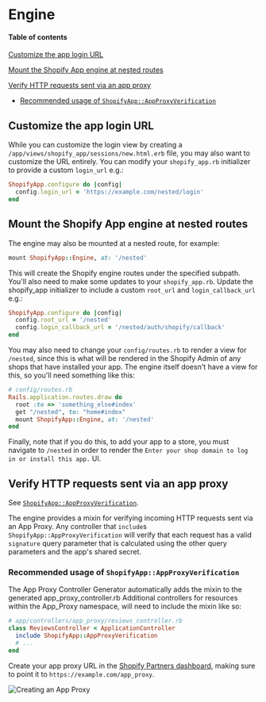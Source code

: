 
# Engine

#### Table of contents

[Customize the app login URL](#customize-the-app-login-url)

[Mount the Shopify App engine at nested routes](#mount-the-shopify-app-engine-at-nested-routes)

[Verify HTTP requests sent via an app proxy](#verify-http-requests-sent-via-an-app-proxy)
  * [Recommended usage of `ShopifyApp::AppProxyVerification`](#recommended-usage-of-shopifyappappproxyverification)

## Customize the app login URL

While you can customize the login view by creating a `/app/views/shopify_app/sessions/new.html.erb` file, you may also want to customize the URL entirely. You can modify your `shopify_app.rb` initializer to provide a custom `login_url` e.g.:

```ruby
ShopifyApp.configure do |config|
  config.login_url = 'https://example.com/nested/login'
end
```

## Mount the Shopify App engine at nested routes

The engine may also be mounted at a nested route, for example:

```ruby
mount ShopifyApp::Engine, at: '/nested'
```

This will create the Shopify engine routes under the specified subpath. You'll also need to make some updates to your `shopify_app.rb`. Update the shopify_app initializer to include a custom `root_url` and `login_callback_url` e.g.:

```ruby
ShopifyApp.configure do |config|
  config.root_url = '/nested'
  config.login_callback_url = '/nested/auth/shopify/callback'
end
```

You may also need to change your `config/routes.rb` to render a view for `/nested`, since this is what will be rendered in the Shopify Admin of any shops that have installed your app.  The engine itself doesn't have a view for this, so you'll need something like this:

```ruby
# config/routes.rb
Rails.application.routes.draw do
  root :to => 'something_else#index'
  get "/nested", to: "home#index"
  mount ShopifyApp::Engine, at: '/nested'
end
```

Finally, note that if you do this, to add your app to a store, you must navigate to `/nested` in order to render the `Enter your shop domain to log in or install this app.` UI.

## Verify HTTP requests sent via an app proxy

See [`ShopifyApp::AppProxyVerification`](/lib/shopify_app/controller_concerns/app_proxy_verification.rb).

The engine provides a mixin for verifying incoming HTTP requests sent via an App Proxy. Any controller that `include`s `ShopifyApp::AppProxyVerification` will verify that each request has a valid `signature` query parameter that is calculated using the other query parameters and the app's shared secret.

### Recommended usage of `ShopifyApp::AppProxyVerification`

The App Proxy Controller Generator automatically adds the mixin to the generated app_proxy_controller.rb
Additional controllers for resources within the App_Proxy namespace, will need to include the mixin like so:

```ruby
# app/controllers/app_proxy/reviews_controller.rb
class ReviewsController < ApplicationController
  include ShopifyApp::AppProxyVerification
  # ...
end
```

Create your app proxy URL in the [Shopify Partners dashboard](https://partners.shopify.com/organizations), making sure to point it to `https://example.com/app_proxy`.

![Creating an App Proxy](/images/app-proxy-screenshot.png)
